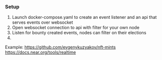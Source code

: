 
### Setup
1. Launch docker-compose.yaml to create an event listener and an api that serves events over websocket
2. Open websocket connection to api with filter for your own node
3. Listen for bounty created events, nodes can filter on their elections
4. 


Example:   https://github.com/evgenykuzyakov/nft-mints
https://docs.near.org/tools/realtime

